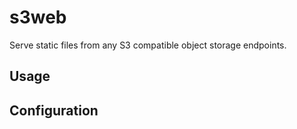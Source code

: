 # s3web

Serve static files from any S3 compatible object storage endpoints.

## Usage

## Configuration